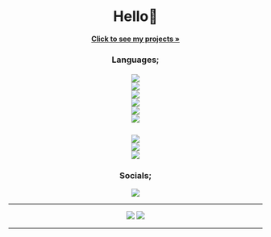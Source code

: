 <h1 align="center">Hello👋</h1>
<div align="center">
    <a href="https://github.com/mustafawp?tab=repositories"><strong>Click to see my projects »</strong></a>
    <h3>Languages;</h3>
    <h5><center>
    <a href="https://csharp-lang.org" align="center"><img src="https://img.shields.io/badge/-C%23-blue"></a></center><center>
    <a href="https://www.python.org" align="center"><img src="https://img.shields.io/badge/-Python-yellow"></a></center><center>
    <a href="https://dart.dev" align="center"><img src="https://img.shields.io/badge/-Dart-blue"></a></center><center>
    <a href="https://flutter.dev" align="center"><img src="https://img.shields.io/badge/-Flutter-blue"></a></center><center>
    <a href="https://kotlinlang.org" align="center"><img src="https://img.shields.io/badge/-Kotlin-orange"></a></center><center>
    <a href="https://www.java.com" align="center"><img src="https://img.shields.io/badge/-Java-red"></a></center></h5><center>
    <a href="https://developer.mozilla.org/en-US/docs/Web/JavaScript" align="center"><img src="https://img.shields.io/badge/-JavaScript-yellow"></a></center></h5><center>
    <a href="https://vuejs.org" align="center"><img src="https://img.shields.io/badge/-Vue.js-green"></a></center></h5><center>
    <a href="https://www.lua.org" align="center"><img src="https://img.shields.io/badge/-Lua-blueviolet"></a></center></h5>
    <h3 align="center">Socials;</h3>
    <center>
    <a href="https://www.instagram.com/mustafawiped" align="center"><img src="https://img.shields.io/badge/-Instagram-C13584?style=flat-quare&labelColor=C13584&logo=instagram&logoColor=white&link=link"></a></center>
    <hr>
    <img src="https://github-readme-stats.vercel.app/api?username=mustafawp&theme=dark&show_icons=true">
    <img src="https://streak-stats.demolab.com?user=mustafawp&theme=highcontrast&border_radius=4.7&background=000000)](https://git.io/streak-stats">
    <hr>
</div>
